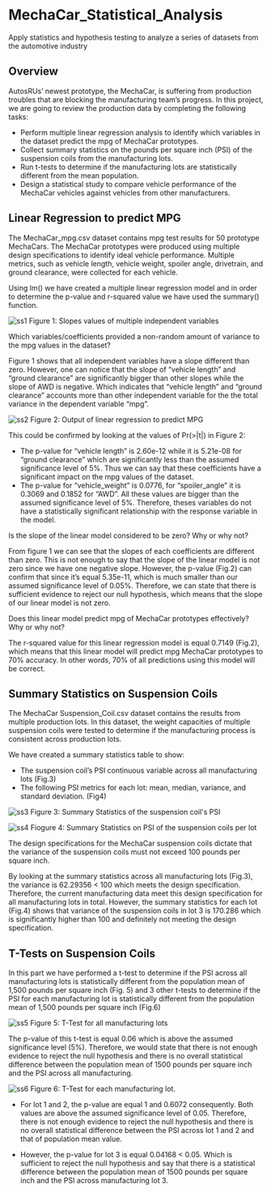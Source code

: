 # MechaCar_Statistical_Analysis
Apply statistics and hypothesis testing to analyze a series of datasets from the automotive industry
## Overview
AutosRUs’ newest prototype, the MechaCar, is suffering from production troubles that are blocking the manufacturing team’s progress. In this project, we are going to review the production data by completing the following tasks:

  * Perform multiple linear regression analysis to identify which variables in the dataset predict the mpg of MechaCar prototypes.
  * Collect summary statistics on the pounds per square inch (PSI) of the suspension coils from the manufacturing lots.
  * Run t-tests to determine if the manufacturing lots are statistically different from the mean population.
  * Design a statistical study to compare vehicle performance of the MechaCar vehicles against vehicles from other manufacturers.
## Linear Regression to predict MPG

The MechaCar_mpg.csv dataset contains mpg test results for 50 prototype MechaCars. The MechaCar prototypes were produced using multiple design specifications to identify ideal vehicle performance. Multiple metrics, such as vehicle length, vehicle weight, spoiler angle, drivetrain, and ground clearance, were collected for each vehicle.

Using lm() we have created a multiple linear regression model and in order to determine the p-value and r-squared value we have used the summary() function.


![ss1](https://user-images.githubusercontent.com/111541268/206868069-dacdc00d-1a0d-49d0-b53f-b84a0be75152.png)
   Figure 1: Slopes values of multiple independent variables

Which variables/coefficients provided a non-random amount of variance to the mpg values in the dataset?

Figure 1 shows that all independent variables have a slope different than zero. However, one can notice that the slope of “vehicle length” and “ground clearance” are significantly bigger than other slopes while the slope of AWD is negative. Which indicates that “vehicle length” and “ground clearance” accounts more than other independent variable for the the total variance in the dependent variable “mpg”.

![ss2](https://user-images.githubusercontent.com/111541268/206868075-2b3faade-342b-4b2d-9b99-3e336438bd0d.png)
   Figure 2: Output of linear regression to predict MPG


This could be confirmed by looking at the values of Pr(>|t|) in Figure 2:

  * The p-value for “vehicle length” is 2.60e-12 while it is 5.21e-08 for “ground clearance” which are significantly less than the assumed significance level of 5%.       Thus we can say that these coefficients have a significant impact on the mpg values of the dataset.
  * The p-value for “vehicle_weight” is 0.0776, for “spoiler_angle” it is 0.3069 and 0.1852 for “AWD”. All these values are bigger than the assumed significance level     of 5%. Therefore, theses variables do not have a statistically significant relationship with the response variable in the model.

Is the slope of the linear model considered to be zero? Why or why not?

 From figure 1 we can see that the slopes of each coefficients are different than zero. This is not enough to say that the slope of the linear model is not zero since  we have one negative slope. However, the p-value (Fig.2) can confirm that since it’s equal 5.35e-11, which is much smaller than our assumed significance level of 0.05%. Therefore, we can state that there is sufficient evidence to reject our null hypothesis, which means that the slope of our linear model is not zero.

Does this linear model predict mpg of MechaCar prototypes effectively? Why or why not?

The r-squared value for this linear regression model is equal 0.7149 (Fig.2), which means that this linear model will predict mpg MechaCar prototypes to 70% accuracy. In other words, 70% of all predictions using this model will be correct.

## Summary Statistics on Suspension Coils

The MechaCar Suspension_Coil.csv dataset contains the results from multiple production lots. In this dataset, the weight capacities of multiple suspension coils were tested to determine if the manufacturing process is consistent across production lots.

We have created a summary statistics table to show:

  * The suspension coil’s PSI continuous variable across all manufacturing lots (Fig.3)
  * The following PSI metrics for each lot: mean, median, variance, and standard deviation. (Fig4)


![ss3](https://user-images.githubusercontent.com/111541268/206869460-913c0991-b22d-439a-b023-379e43c06d90.png)
     Figure 3: Summary Statistics of the suspension coil's PSI



![ss4](https://user-images.githubusercontent.com/111541268/206869472-a1e6e109-9f98-4698-aa17-29ec69f88218.png)
      Fiogure 4: Summary Statistics on PSI of the suspension coils per lot



The design specifications for the MechaCar suspension coils dictate that the variance of the suspension coils must not exceed 100 pounds per square inch.

By looking at the summary statistics across all manufacturing lots (Fig.3), the variance is 62.29356 < 100 which meets the design specification. Therefore, the current manufacturing data meet this design specification for all manufacturing lots in total.
However, the summary statistics for each lot (Fig.4) shows that variance of the suspension coils in lot 3 is 170.286 which is significantly higher than 100 and definitely not meeting the design specification.

## T-Tests on Suspension Coils

In this part we have performed a t-test to determine if the PSI across all manufacturing lots is statistically different from the population mean of 1,500 pounds per square inch (Fig. 5) and 3 other t-tests to determine if the PSI for each manufacturing lot is statistically different from the population mean of 1,500 pounds per square inch (Fig.6)

![ss5](https://user-images.githubusercontent.com/111541268/206870902-bd22f340-fe25-4fbd-9786-ca2fb2ef4c42.png)
    Figure 5: T-Test for all manufacturing lots

The p-value of this t-test is equal 0.06 which is above the assumed significance level (5%). Therefore, we would state that there is not enough evidence to reject the null hypothesis and there is no overall statistical difference between the population mean of 1500 pounds per square inch and the PSI across all manufacturing.

![ss6](https://user-images.githubusercontent.com/111541268/206870924-0bd8cddc-8307-4aaa-bbb3-94ebbadcde75.png)
    Figure 6: T-Test for each manufacturing lot.

 * For lot 1 and 2, the p-value are equal 1 and 0.6072 consequently. Both values are above the assumed significance level of 0.05. Therefore, there is not enough          evidence to reject the null hypothesis and there is no overall statistical difference between the PSI across lot 1 and 2 and that of population mean value.

 * However, the p-value for lot 3 is equal 0.04168 < 0.05. Which is sufficient to reject the null hypothesis and say that there is a statistical difference between the    population mean of 1500 pounds per square inch and the PSI across manufacturing lot 3.
 
 
 
